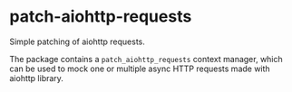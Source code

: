 # patch-aiohttp-requests

Simple patching of aiohttp requests.

The package contains a `patch_aiohttp_requests` context manager, which can be used to
mock one or multiple async HTTP requests made with aiohttp library.

